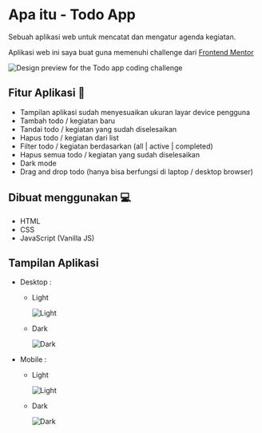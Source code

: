 # Apa itu - Todo App

Sebuah aplikasi web untuk mencatat dan mengatur agenda kegiatan.

Aplikasi web ini saya buat guna memenuhi challenge dari [Frontend Mentor](https://www.frontendmentor.io)

![Design preview for the Todo app coding challenge](./design/desktop-preview.jpg)

## Fitur Aplikasi 👋

- Tampilan aplikasi sudah menyesuaikan ukuran layar device pengguna
- Tambah todo / kegiatan baru
- Tandai todo / kegiatan yang sudah diselesaikan
- Hapus todo / kegiatan dari list
- Filter todo / kegiatan berdasarkan (all | active | completed)
- Hapus semua todo / kegiatan yang sudah diselesaikan
- Dark mode
- Drag and drop todo (hanya bisa berfungsi di laptop / desktop browser)


## Dibuat menggunakan 💻

- HTML
- CSS
- JavaScript (Vanilla JS)

## Tampilan Aplikasi

- Desktop :

  - Light
  
    ![Light](./design/desktop-design-light.jpg)
    
  - Dark
  
    ![Dark](./design/desktop-design-dark.jpg)
 
- Mobile :
  
  - Light
  
    ![Light](./design/mobile-design-light.jpg)
  
  - Dark 
  
    ![Dark](./design/mobile-design-dark.jpg)


